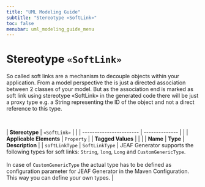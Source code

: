 ```yaml
---
title: "UML Modeling Guide"
subtitle: "Stereotype «SoftLink»"
toc: false
menubar: uml_modeling_guide_menu
---
```


# Stereotype `«SoftLink»`
So called soft links are a mechanism to decouple objects within your application. From a model perspective the is just a directed association between 2 classes of your model. But as the association end is marked as soft link using stereotype «SoftLink» in the generated code there will be just a proxy type e.g. a String representing the ID of the object and not a direct reference to this type.

<br>

| **Stereotype**          | `«SoftLink»` | |
| ----------------------- | -------------- | |
| **Applicable Elements** | `Property`        |
| **Tagged Values**       |                       |                                                                                                                                                                                                          |
| **Name**                | **Type**              | **Description**                                                                                                                                                                                          |
| `softLinkType`   | `SoftLinkType` | JEAF Generator supports the following types for soft links: `String`, `long`, `Long` and `CustomGenericType`.<br><br>In case of `CustomGenericType` the actual type has to be defined as configuration parameter for JEAF Generator in the Maven Configuration. This way you can define your own types. |


    